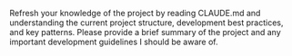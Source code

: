 Refresh your knowledge of the project by reading CLAUDE.md and understanding the current project structure, development best practices, and key patterns. Please provide a brief summary of the project and any important development guidelines I should be aware of.